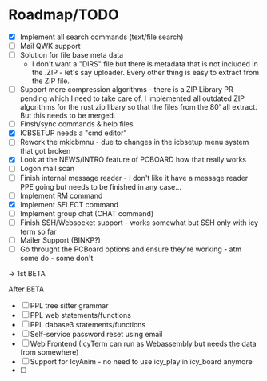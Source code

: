 # Roadmap/TODO

- [x] Implement all search commands (text/file search)
- [ ] Mail QWK support
- [ ] Solution for file base meta data 
  - I don't want a "DIRS" file but there is metadata that is not included in the .ZIP - let's say uploader.
    Every other thing is easy to extract from the ZIP file.
- [ ] Support more compression algorithms - there is a ZIP Library PR pending which I need to take care of.
  I implemented all outdated ZIP algorithms for the rust zip libary so that the files from the 80' all extract.
  But this needs to be merged.
- [ ] Finsh/sync commands & help files
- [x] ICBSETUP needs a "cmd editor"
- [ ] Rework the mkicbmnu - due to changes in the icbsetup menu system that got broken
- [x] Look at the NEWS/INTRO feature of PCBOARD how that really works
- [ ] Logon mail scan
- [ ] Finish internal message reader - I don't like it have a message reader PPE going but needs to be finished in any case…
- [ ] Implement RM command
- [x] Implement SELECT command
- [ ] Implement group chat (CHAT command)
- [ ] Finish SSH/Websocket support - works somewhat but SSH only with icy term so far
- [ ] Mailer Support (BINKP?)
- [ ] Go throught the PCBoard options and ensure they're working - atm some do - some don't

-> 1st BETA

After BETA

- [ ] PPL tree sitter grammar
- [ ] PPL web statements/functions
- [ ] PPL dabase3 statements/functions
- [ ] Self-service password reset using email
- [ ] Web Frontend (IcyTerm can run as Webassembly but needs the data from somewhere)
- [ ] Support for IcyAnim - no need to use icy_play in icy_board anymore 
- [ ]